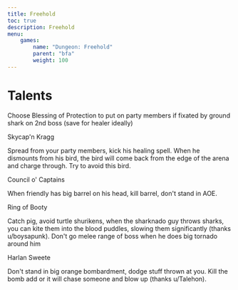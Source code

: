 ```yaml
---
title: Freehold
toc: true
description: Freehold
menu:
    games:
        name: "Dungeon: Freehold"
        parent: "bfa"
        weight: 100
---
```


# Talents

Choose Blessing of Protection to put on party members if fixated by ground shark on 2nd boss (save for healer ideally)

Skycap'n Kragg

Spread from your party members, kick his healing spell. When he dismounts from his bird, the bird will come back from the edge of the arena and charge through. Try to avoid this bird.

Council o' Captains

When friendly has big barrel on his head, kill barrel, don't stand in AOE.

Ring of Booty

Catch pig, avoid turtle shurikens, when the sharknado guy throws sharks, you can kite them into the blood puddles, slowing them significantly (thanks u/boysapunk). Don't go melee range of boss when he does big tornado around him

Harlan Sweete

Don't stand in big orange bombardment, dodge stuff thrown at you. Kill the bomb add or it will chase someone and blow up (thanks u/Talehon).